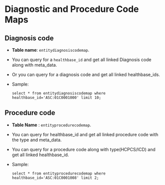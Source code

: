 # Diagnostic and Procedure Code Maps

## Diagnosis code

* **Table name**: `entitydiagnosiscodemap`.
* You can query for a `healthbase_id` and get all linked Diagnosis code along with meta\_data.
* Or you can query for a diagnosis code and get all linked healthbase\_ids.
* Sample:

  ```text
  select * from entitydiagnosiscodemap where healthbase_id='ASC:01C0001000' limit 10;
  ```

## Procedure code

* **Table Name** : `entityprocedurecodemap`.
* You can query for healthbase\_id and get all linked procedure code with the type and meta\_data.
* You can query for a procedure code along with type\(HCPCS/ICD\) and get all linked healthbase\_id.
* Sample:

  ```text
  select * from entityprocedurecodemap where healthbase_id='ASC:01C0001008' limit 2;
  ```

